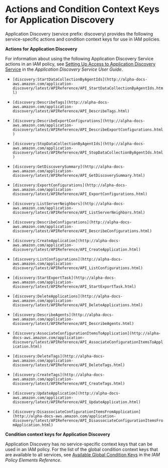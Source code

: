 # Actions and Condition Context Keys for Application Discovery<a name="list_discovery"></a>

Application Discovery \(service prefix: discovery\) provides the following service\-specific actions and condition context keys for use in IAM policies\.

**Actions for Application Discovery**

For information about using the following Application Discovery Service actions in an IAM policy, see [Setting Up Access to Application Discovery Service](http://alpha-docs-aws.amazon.com/application-discovery/latest/userguide/appdisc-access.html) in the *Application Discovery Service User Guide*\.

+ `[discovery:StartDataCollectionByAgentIds](http://alpha-docs-aws.amazon.com/application-discovery/latest/APIReference/API_StartDataCollectionByAgentIds.html)`

+ `[discovery:DescribeTags](http://alpha-docs-aws.amazon.com/application-discovery/latest/APIReference/API_DescribeTags.html)`

+ `[discovery:DescribeExportConfigurations](http://alpha-docs-aws.amazon.com/application-discovery/latest/APIReference/API_DescribeExportConfigurations.html)`

+ `[discovery:StopDataCollectionByAgentIds](http://alpha-docs-aws.amazon.com/application-discovery/latest/APIReference/API_StopDataCollectionByAgentIds.html)`

+ `[discovery:GetDiscoverySummary](http://alpha-docs-aws.amazon.com/application-discovery/latest/APIReference/API_GetDiscoverySummary.html)`

+ `[discovery:ExportConfigurations](http://alpha-docs-aws.amazon.com/application-discovery/latest/APIReference/API_ExportConfigurations.html)`

+ `[discovery:ListServerNeighbors](http://alpha-docs-aws.amazon.com/application-discovery/latest/APIReference/API_ListServerNeighbors.html)`

+ `[discovery:DescribeConfigurations](http://alpha-docs-aws.amazon.com/application-discovery/latest/APIReference/API_DescribeConfigurations.html)`

+ `[discovery:CreateApplication](http://alpha-docs-aws.amazon.com/application-discovery/latest/APIReference/API_CreateApplication.html)`

+ `[discovery:ListConfigurations](http://alpha-docs-aws.amazon.com/application-discovery/latest/APIReference/API_ListConfigurations.html)`

+ `[discovery:StartExportTask](http://alpha-docs-aws.amazon.com/application-discovery/latest/APIReference/API_StartExportTask.html)`

+ `[discovery:DeleteApplications](http://alpha-docs-aws.amazon.com/application-discovery/latest/APIReference/API_DeleteApplications.html)`

+ `[discovery:DescribeAgents](http://alpha-docs-aws.amazon.com/application-discovery/latest/APIReference/API_DescribeAgents.html)`

+ `[discovery:AssociateConfigurationItemsToApplication](http://alpha-docs-aws.amazon.com/application-discovery/latest/APIReference/API_AssociateConfigurationItemsToApplication.html)`

+ `[discovery:DeleteTags](http://alpha-docs-aws.amazon.com/application-discovery/latest/APIReference/API_DeleteTags.html)`

+ `[discovery:CreateTags](http://alpha-docs-aws.amazon.com/application-discovery/latest/APIReference/API_CreateTags.html)`

+ `[discovery:UpdateApplication](http://alpha-docs-aws.amazon.com/application-discovery/latest/APIReference/API_UpdateApplication.html)`

+ `[discovery:DisassociateConfigurationItemsFromApplication](http://alpha-docs-aws.amazon.com/application-discovery/latest/APIReference/API_DisassociateConfigurationItemsFromApplication.html)`

**Condition context keys for Application Discovery**

Application Discovery has no service\-specific context keys that can be used in an IAM policy\. For the list of the global condition context keys that are available to all services, see [Available Global Condition Keys](reference_policies_condition-keys.md#AvailableKeys) in the *IAM Policy Elements Reference*\.